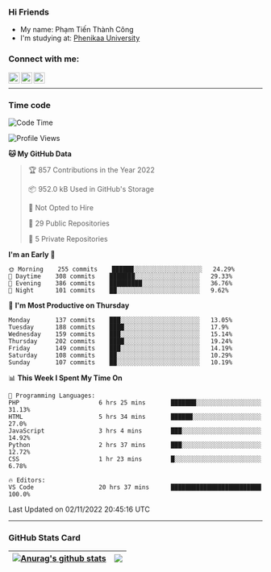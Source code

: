 ### Hi Friends

- My name: Phạm Tiến Thành Công
- I'm studying at: [Phenikaa University]


### Connect with me:
[<img align="left" alt="PhamTienThanhCong | Facebook" width="22px" src="https://upload.wikimedia.org/wikipedia/commons/thumb/1/16/Facebook-icon-1.png/640px-Facebook-icon-1.png" />][facebook]
[<img align="left" alt="PhamTienThanhCong | Zalo" width="22px" src="https://www.anphatpc.com.vn/template/anphat_2020v2/images/icon-zalo.jpg" />][zalo]
[<img align="left" alt="PhamTienThanhCong | LinkedIn" width="22px" src="https://cdn3.iconfinder.com/data/icons/inficons/512/linkedin.png" />][linkedin]

<br />

---

### Time code

<!--START_SECTION:waka-->
![Code Time](http://img.shields.io/badge/Code%20Time-661%20hrs%2052%20mins-blue)

![Profile Views](http://img.shields.io/badge/Profile%20Views-7-blue)

**🐱 My GitHub Data** 

> 🏆 857 Contributions in the Year 2022
 > 
> 📦 952.0 kB Used in GitHub's Storage 
 > 
> 🚫 Not Opted to Hire
 > 
> 📜 29 Public Repositories 
 > 
> 🔑 5 Private Repositories  
 > 
**I'm an Early 🐤** 

```text
🌞 Morning    255 commits    ██████░░░░░░░░░░░░░░░░░░░   24.29% 
🌆 Daytime    308 commits    ███████░░░░░░░░░░░░░░░░░░   29.33% 
🌃 Evening    386 commits    █████████░░░░░░░░░░░░░░░░   36.76% 
🌙 Night      101 commits    ██░░░░░░░░░░░░░░░░░░░░░░░   9.62%

```
📅 **I'm Most Productive on Thursday** 

```text
Monday       137 commits    ███░░░░░░░░░░░░░░░░░░░░░░   13.05% 
Tuesday      188 commits    ████░░░░░░░░░░░░░░░░░░░░░   17.9% 
Wednesday    159 commits    ███░░░░░░░░░░░░░░░░░░░░░░   15.14% 
Thursday     202 commits    ████░░░░░░░░░░░░░░░░░░░░░   19.24% 
Friday       149 commits    ███░░░░░░░░░░░░░░░░░░░░░░   14.19% 
Saturday     108 commits    ██░░░░░░░░░░░░░░░░░░░░░░░   10.29% 
Sunday       107 commits    ██░░░░░░░░░░░░░░░░░░░░░░░   10.19%

```


📊 **This Week I Spent My Time On** 

```text
💬 Programming Languages: 
PHP                      6 hrs 25 mins       ███████░░░░░░░░░░░░░░░░░░   31.13% 
HTML                     5 hrs 34 mins       ██████░░░░░░░░░░░░░░░░░░░   27.0% 
JavaScript               3 hrs 4 mins        ███░░░░░░░░░░░░░░░░░░░░░░   14.92% 
Python                   2 hrs 37 mins       ███░░░░░░░░░░░░░░░░░░░░░░   12.72% 
CSS                      1 hr 23 mins        █░░░░░░░░░░░░░░░░░░░░░░░░   6.78%

🔥 Editors: 
VS Code                  20 hrs 37 mins      █████████████████████████   100.0%

```


 Last Updated on 02/11/2022 20:45:16 UTC
<!--END_SECTION:waka-->

---

### GitHub Stats Card

| <a href="https://github.com/phamtienthanhcong"><img align="center" src="https://github-readme-stats.vercel.app/api?username=PhamTienThanhCong&show_icons=true&include_all_commits=true&theme=buefy&hide_border=true&theme=ocean_dark" alt="Anurag's github stats" /></a> | <a href="https://github.com/phamtienthanhcong"><img align="center" src="https://github-readme-stats.vercel.app/api/top-langs/?username=PhamTienThanhCong&layout=compact&theme=buefy&hide_border=true&theme=ocean_dark" /></a> |
| ------------- | ------------- |

[Phenikaa University]: https://phenikaa-uni.edu.vn/vi
[facebook]: https://www.facebook.com/phamtienthanhcong
[linkedin]: https://linkedin.com/in/phamtienthanhcong
[zalo]: https://zalo.me/0396396332
[tiktok]: https://www.tiktok.com/@phamtienthanhcong
[web]: https://github.com/PhamTienThanhCong/web_dev
[min project]: https://github.com/PhamTienThanhCong/Project-Of-Web
[c and cpp]: https://github.com/PhamTienThanhCong/Code_C_and_Cpro
[python]: https://github.com/PhamTienThanhCong/Python_beginer
